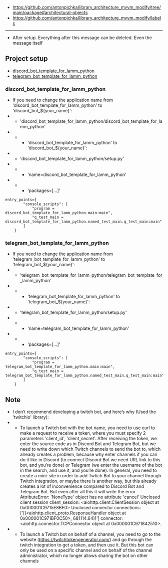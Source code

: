 - https://github.com/antonpichka/library_architecture_mvvm_modify/tree/main/package#architectural-objects
- https://github.com/antonpichka/library_architecture_mvvm_modify/labels

---

- After setup. Everything after this message can be deleted. Even the message itself

## Project setup

- [discord_bot_template_for_lamm_python](https://github.com/antonpichka/template_for_lamm_python#discord_bot_template_for_lamm_python)
- [telegram_bot_template_for_lamm_python](https://github.com/antonpichka/template_for_lamm_python#telegram_bot_template_for_lamm_python)

### discord_bot_template_for_lamm_python

-  If you need to change the application name from 'discord_bot_template_for_lamm_python' to 'discord_bot_${your_name}':
- - 'discord_bot_template_for_lamm_python/discord_bot_template_for_lamm_python'
- - - 'discord_bot_template_for_lamm_python' to 'discord_bot_${your_name}':
- - 'discord_bot_template_for_lamm_python/setup.py'
- - - 'name=discord_bot_template_for_lamm_python'
- - - 'packages=[...]'
```  
entry_points={
        "console_scripts": [
            "program = discord_bot_template_for_lamm_python.main:main",
            "q_test_main = discord_bot_template_for_lamm_python.named_test_main.q_test_main:main"
        ]
    }
```

### telegram_bot_template_for_lamm_python

-  If you need to change the application name from 'telegram_bot_template_for_lamm_python' to 'telegram_bot_${your_name}':
- - 'telegram_bot_template_for_lamm_python/telegram_bot_template_for_lamm_python'
- - - 'telegram_bot_template_for_lamm_python' to 'telegram_bot_${your_name}':
- - 'telegram_bot_template_for_lamm_python/setup.py'
- - - 'name=telegram_bot_template_for_lamm_python'
- - - 'packages=[...]'
```  
entry_points={
        "console_scripts": [
            "program = telegram_bot_template_for_lamm_python.main:main",
            "q_test_main = telegram_bot_template_for_lamm_python.named_test_main.q_test_main:main"
        ]
    }
```

## Note

- I don’t recommend developing a twitch bot, and here’s why (Used the 'twitchio' library):
- - To launch a Twitch bot with the bot name, you need to use curl to make a request to receive a token, where you must specify 2 parameters 'client_id', 'client_secret'. After receiving the token, we enter the source code as in Discord Bot and Telegram Bot, but we need to write down which Twitch channels to send the bot to, which already creates a problem, because why enter channels if you can do it like in Discord (to connect Discord Bot we need URL link to this bot, and you’re done) or Telegram (we enter the username of the bot in the search, and use it, and you’re done). In general, you need to create a mini-site in order to add Twtich Bot to your channel through Twitch integration, or maybe there is another way, but this already creates a lot of inconvenience compared to Discord Bot and Telegram Bot. But even after all this it will write the error AttributeError: 'NoneType' object has no attribute 'cancel'
Unclosed client session
client_session: <aiohttp.client.ClientSession object at 0x000001C9715E8BF0>
Unclosed connector
connections: ['[(<aiohttp.client_proto.ResponseHandler object at 0x000001C971BF0C50>, 681114.64)]']
connector: <aiohttp.connector.TCPConnector object at 0x000001C971842510>.
- - To launch a Twitch bot on behalf of a channel, you need to go to the website (https://twitchtokengenerator.com/) and go through the twitch integration to get a token, and then use it. But this bot can only be used on a specific channel and on behalf of the channel administrator, which no longer allows sharing the bot on other channels